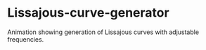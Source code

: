# Lissajous-curve-generator

Animation showing generation of Lissajous curves with adjustable frequencies.
